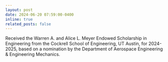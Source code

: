 ```yaml
---
layout: post
date: 2024-06-20 07:59:00-0400
inline: true
related_posts: false
---
```


Received the Warren A. and Alice L. Meyer Endowed Scholarship in Engineering from the Cockrell School of Engineering, UT Austin, for 2024-2025, based on a nomination by the Department of Aerospace Engineering & Engineering Mechanics.


